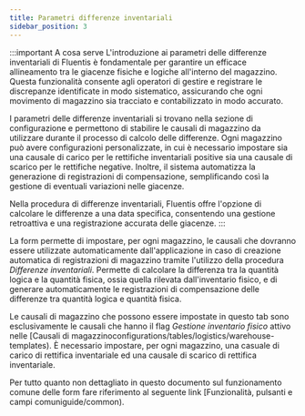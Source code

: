 ```yaml
---
title: Parametri differenze inventariali
sidebar_position: 3
---
```


:::important A cosa serve
L'introduzione ai parametri delle differenze inventariali di Fluentis è fondamentale per garantire un efficace allineamento tra le giacenze fisiche e logiche all'interno del magazzino. Questa funzionalità consente agli operatori di gestire e registrare le discrepanze identificate in modo sistematico, assicurando che ogni movimento di magazzino sia tracciato e contabilizzato in modo accurato.

I parametri delle differenze inventariali si trovano nella sezione di configurazione e permettono di stabilire le causali di magazzino da utilizzare durante il processo di calcolo delle differenze. Ogni magazzino può avere configurazioni personalizzate, in cui è necessario impostare sia una causale di carico per le rettifiche inventariali positive sia una causale di scarico per le rettifiche negative. Inoltre, il sistema automatizza la generazione di registrazioni di compensazione, semplificando così la gestione di eventuali variazioni nelle giacenze.

Nella procedura di differenze inventariali, Fluentis offre l'opzione di calcolare le differenze a una data specifica, consentendo una gestione retroattiva e una registrazione accurata delle giacenze. 
:::

La form permette di impostare, per ogni magazzino, le causali che dovranno essere utilizzate automaticamente dall'applicazione in caso di creazione automatica di registrazioni di magazzino tramite l'utilizzo della procedura *Differenze inventariali*. Permette di calcolare la differenza tra la quantità logica e la quantità fisica, ossia quella rilevata dall'inventario fisico, e di generare automaticamente le registrazioni di compensazione delle differenze tra quantità logica e quantità fisica.

Le causali di magazzino che possono essere impostate in questo tab sono esclusivamente le causali che hanno il flag *Gestione inventario fisico* attivo nelle [Causali di magazzinoconfigurations/tables/logistics/warehouse-templates). È necessario impostare, per ogni magazzino, una casuale di carico di rettifica inventariale ed una causale di scarico di rettifica inventariale. 

Per tutto quanto non dettagliato in questo documento sul funzionamento comune delle form fare riferimento al seguente link [Funzionalità, pulsanti e campi comuniguide/common).